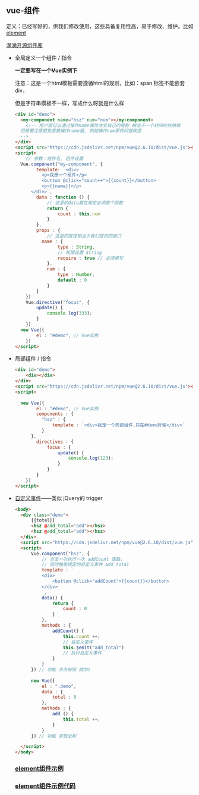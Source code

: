 ## vue-组件

定义：已经写好的，供我们修改使用，这些具备复用性高，易于修改、维护。比如 [element](https://element.eleme.cn/#/zh-CN/component/installation)

[滴滴开源组件库](https://didi.github.io/)

- 全局定义一个组件 / 指令

  **一定要写在一个Vue实例下**

  注意：这是一个html模板需要遵循html的规则，比如：span 标签不能嵌套 div，

  但是字符串模板不一样，写成什么呀就是什么样

  ```html
  <div id="demo">
  	<my-component name="hsz" num="num"></my-component>
      <!-- 用户层可以通过操作name属性改变自己的昵称 相当于一个封闭的作用域
  	但是要注意避免直接操作name值, 例如操作num那样间接改变
  	-->
  </div>
  <script src="https://cdn.jsdelivr.net/npm/vue@2.6.10/dist/vue.js"></script>
  <script>
      // 参数：组件名, 组件设置
  	Vue.component("my-component", {
          template: `<div>
  			<p>我是一个组件</p>
  			<button @click="count++">{{count}}</button>
      		<p>{{name}}</p>
      	</div>`,
          data : function () {
              // 这里的data属性规定必须是个函数
              return {
                  count : this.num
              }
          },
          props : {
              // 这里的属性相当于我们提供的接口
          	name : {
                  type : String,
                  // 权限设置 String
                  require : true // 必须填写
              },
              num : {
                  type : Number,
                  default : 0
              }
          }
      })
      Vue.directive("focus", {
          update() {
              console.log(333);
          }
      })
  	new Vue({
          el : "#demo", // Vue实例
      })
  </script>
  ```

- 局部组件 / 指令

  ```html
  <div id="demo">
      <div></div>
  </div>
  <script src="https://cdn.jsdelivr.net/npm/vue@2.6.10/dist/vue.js"></script>
  <script>
      
  	new Vue({
          el : "#demo", // Vue实例
          components : {
          	"hsz" : {
          		template : `<div>我是一个局部组件,只在#demo好使</div>`
      		}
      	},
          directives : {
              focus : {
                  update() {
                      console.log(123);
                  }
              }
          }
      })
  </script>
  ```

- [自定义事件](https://z826526354.github.io/myProject/vuejs/demo/shijian.html)——类似 jQuery的 trigger

  ```html
  <body>
  	<div class="demo">
  		{{total}}
  		<hsz @add_total="add"></hsz>
  		<hsz @add_total="add"></hsz>
  	</div>
  	<script src="https://cdn.jsdelivr.net/npm/vue@2.6.10/dist/vue.js"></script>
  	<script>
  		Vue.component("hsz", {
  			// 点击一次执行一次 addCount 函数，
  			// 同时触发绑定的自定义事件 add_total
  			template : `
  			<div>
  				<button @click="addCount">{{count}}</button>
  			</div>
  			`,
  			data() {
  				return {
  					count : 0
  				}
  			},
  			methods : {
  				addCount() {
  					this.count ++;
  					// 自定义事件
  					this.$emit("add_total")
  					// 执行自定义事件
  				}
  			}
  		}) // 功能 点击按钮 就加1
          
  		new Vue({
  			el : ".demo",
  			data : {
  				total : 0
  			},
  			methods : {
  				add () {
  					this.total ++;
  				}
  			}
  		}) // 功能 获取总和
  
  	</script>
  </body>
  ```

  ### [element组件示例](https://z826526354.github.io/myProject/vuejs/demo/element_tanchuang.html)

  ### [element组件示例代码](./element_tanchuang.html)

